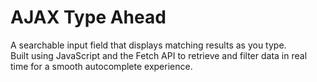 # AJAX Type Ahead

A searchable input field that displays matching results as you type.  
Built using JavaScript and the Fetch API to retrieve and filter data in real time for a smooth autocomplete experience.
